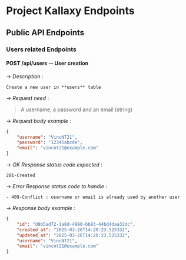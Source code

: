 # Project Kallaxy Endpoints <!-- omit from toc -->

## Public API Endpoints

### Users related Endpoints

#### POST /api/users -- User creation
-> *Description* : 

    Create a new user in **users** table

-> *Request need* : 
>A username, a password and an email (string)

-> *Request body example* :
```json
{
    "username": "VincNT21",
    "password": "12345abcde",
    "email": "vincnt21@example.com"   
}

```
-> *OK Response status code expected* : 

    201-Created

-> *Error Response status code to handle* : 

    - 409-Conflict : username or email is already used by another user 

-> *Response body example* :
```json
{
    "id": "d8b5ad72-1a8d-4990-bb83-44bd4daa32dc",
    "created_at": "2025-03-26T14:20:23.525332",
    "updated_at": "2025-03-26T14:20:23.525332",
    "username": "VincNT21",
    "email": "vincnt21@example.com"
}
```